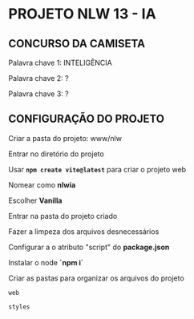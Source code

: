 # PROJETO NLW 13 - IA


## CONCURSO DA CAMISETA


Palavra chave 1: INTELIGÊNCIA


Palavra chave 2: ?


Palavra chave 3: ?



## CONFIGURAÇÃO DO PROJETO

Criar a pasta do projeto: www/nlw

Entrar no diretório do projeto

Usar **`npm create vite@latest`** para criar o projeto web

Nomear como **nlwia**

Escolher **Vanilla**

Entrar na pasta do projeto criado

Fazer a limpeza dos arquivos desnecessários

Configurar a o atributo "script" do **package.json** 

Instalar o node **´npm i´**

Criar as pastas para organizar os arquivos do projeto

`web`

`styles`

